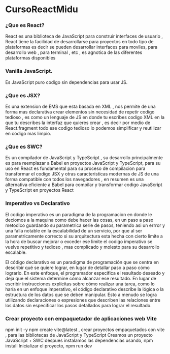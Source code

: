 # CursoReactMidu

### ¿Que es React?
React es una biblioteca de JavaScript para construir interfaces de usuario , React tiene la facilidad de desarrollarse para proyectos en todo tipo de plataformas es decir se pueden desarrollar interfaces para moviles, para desarrollo web , para terminal , etc , es agnotica de las diferentes plataformas disponibles

### Vanilla JavaScript.
Es JavaScript puro codigo sin dependencias para usar JS.

### ¿Que es JSX?
Es una extension de EMS que esta basada en XML , nos permite de una forma mas declarativa crear elementos sin necesidad de repetir codigo tedioso , es como un lenguaje de JS en donde tu escribes codigo XML en la que tu describes la interfaz que quieres crear , es decir por medio de React.fragment todo ese codigo tedioso lo podemos simplificar y reutilizar en codigo mas limpio.

### ¿Que es SWC?
Es un compilador de JavaScript y TypeScript , su desarrollo principalmente es para reemplazar a Babel en proyectos JavaScript y TypeScript, para su uso en React es fundamental para su proceso de compilacion para transformar el codigo JSX y otras caracteristicas modernas de JS de una forma compatible con todos los navegadores , en resumen es una alternativa eficiente a Babel para compilar y transformar codigo JavaScript y TypeScript en proyectos React

### Imperativo vs Declarativo
El codigo imperativo es un paradigma de la programacion en donde le deciomos a la maquina como debe hacer las cosas, en un paso a paso metodico guardando su parametrica serie de pasos, teniendo asi un errror y una falla notable en la escalabilidad de un servicio, por que al ser parametricamente correcto si su arquitectura esta hecha con cierto limite a la hora de buscar mejorar o exceder ese limite el codigo imperativo se vuelve repetitivo y tedioso , mas complicado y molesto para su desarrollo escalable.

El código declarativo es un paradigma de programación que se centra en describir qué se quiere lograr, en lugar de detallar paso a paso cómo lograrlo. En este enfoque, el programador especifica el resultado deseado y deja que el sistema determine cómo alcanzar ese resultado.
En lugar de escribir instrucciones explícitas sobre cómo realizar una tarea, como lo haría en un enfoque imperativo, el código declarativo describe la lógica o la estructura de los datos que se deben manipular. Esto a menudo se logra utilizando declaraciones o expresiones que describen las relaciones entre los datos sin especificar los pasos detallados para lograr el resultado.

### Crear proyecto con empaquetador de aplicaciones web Vite 
npm init -y
npm create vite@latest  , crear proyectos empaquetados con vite , para las bibliotecas de JavaScript y TypeScript
Creamos un proyecto JavaScript + SWC
despues instalamos las dependencias usando,  npm install
Inicializar el proyecto, npm run dev
